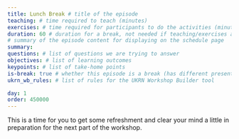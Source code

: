 ```yaml
---
title: Lunch Break # title of the episode
teaching: # time required to teach (minutes)
exercises: # time required for participants to do the activities (minutes)
duration: 60 # duration for a break, not needed if teaching/exercises are present (minutes)
# summary of the episode content for displaying on the schedule page
summary:
questions: # list of questions we are trying to answer
objectives: # list of learning outcomes
keypoints: # list of take-home points
is-break: true # whether this episode is a break (has different presentation)
ukrn_wb_rules: # list of rules for the UKRN Workshop Builder tool

day: 1
order: 450000
---
```


This is a time for you to get some refreshment and clear your mind a little in preparation for the next part of the workshop.
